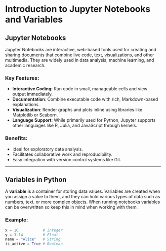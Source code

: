 # Introduction to Jupyter Notebooks and Variables

## Jupyter Notebooks
Jupyter Notebooks are interactive, web-based tools used for creating and sharing documents that combine live code, text, visualizations, and other multimedia. They are widely used in data analysis, machine learning, and academic research.

### Key Features:
- **Interactive Coding**: Run code in small, manageable cells and view output immediately.
- **Documentation**: Combine executable code with rich, Markdown-based explanations.
- **Visualization**: Render graphs and plots inline using libraries like Matplotlib or Seaborn.
- **Language Support**: While primarily used for Python, Jupyter supports other languages like R, Julia, and JavaScript through kernels.

### Benefits:
- Ideal for exploratory data analysis.
- Facilitates collaborative work and reproducibility.
- Easy integration with version control systems like Git.

---

## Variables in Python
A **variable** is a container for storing data values. Variables are created when you assign a value to them, and they can hold various types of data such as numbers, text, or more complex objects. When running notebooks variables can be overwritten so keep this in mind when working with them. 

### Example:
```python
x = 10           # Integer
y = 3.14         # Float
name = "Alice"   # String
is_active = True # Boolean
